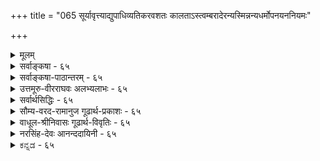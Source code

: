 +++
title = "065 सूर्यावृत्त्याद्युपाधिव्यतिकरवशतः कालताऽस्त्वम्बरादेरन्यस्मिन्नन्यधर्मोपनयननियमः"

+++
<details><summary>मूलम्</summary>

सूर्यावृत्त्याद्युपाधिव्यतिकरवशतः कालताऽस्त्वम्बरादेरन्यस्मिन्नन्यधर्मोपनयननियमः प्राग्वदत्रेति चेन्न ।  
कल्पान्तेऽप्येककालः प्रकृतिपुरुषवद्ब्रह्मणो रूपमन्यन्निर्दिष्टोऽनाद्यनन्तो मुनिभिरिति ततः कार्यता चास्य भग्ना ॥ ६५ ॥
</details>

<details><summary>सर्वाङ्कषा - ६५</summary>

प्रकृतिः कालश्चेति द्वेधा विभक्तयोः जडद्रव्ययोः अन्यतरायाः प्रकृतेर्निरूपणं परिसमाप्य, शिष्टस्य कालस्य विषये अधिकवक्तव्यस्याभावात्, प्रत्येकसरव्यवस्थाया अनावश्यकतां मन्वानः आचार्यः, तद्विचारमत्रैव कोडीकरोति - सूर्येत्यादि । नवीनः शिरोमणिः केवललाघवगौरवगणनापरः परिणामज्ञानशून्यः आकाशकालदिग्रूपाणि विभुद्रव्याणि मा सन्तु, अन्यतमेनैवाकाशेन, अन्ततः ईश्वरेणैव सर्वनिर्वाहादित्याह । 

[[117]]

कल्पान्तेऽप्येककालः प्रकृतिपुरुषवत् ब्रह्मणो रूपमन्य- 



निर्दिष्टोऽनाद्यनन्तो मुनिभिरिति, ततः कार्यता चास्य भग्ना ॥65॥ 

तत्पक्षमनुवदति – **सूर्यावृत्त्याद्युपाधिव्यतिकरवशतः** = सूर्यपरिस्पन्दाद्युपाधिसंबन्धवशात् **अम्बरादेः** = आकाशस्य, ईश्वरस्यैव वा **कालता** = कालरूपता अस्तु । आकाशादीनि द्रव्याणि विभूनि नित्यानि च इति वैशेषिकाः । एतानि सर्वाणि किलातीन्द्रियाणि । आत्मवर्गे यद्यपि जीवः स्वस्वानुभवसिद्ध इति केचित् । परन्तु 'अहम्' इत्यनुभूयमानः शरीरादिविशिष्ट एव, न तु शुद्ध आत्मा । अतः जीवस्यापि ईश्वरवत् अनुमानेनैव सिद्धिः । अत एव ‘इच्छाद्वेषप्रयत्नसुखदुःखज्ञानान्यात्मनो लिङ्गम्' ( न्या. सू. 1-1-10) इत्युक्तम् । ततश्च किमर्थमतीन्द्रियाण्येतावन्ति द्रव्याणि । नित्यविभुद्रव्येषु अन्यतमेन सर्वोऽपि व्यवहारो निर्वोढुं शक्यते । एभिः साध्यमानो हि व्यवहारः केवलमौपाधिकः । काले सूर्यपरिस्पन्दादिः उपाधिः । दिशि तत्तद्देशसंबन्धादिः । शब्दाश्रयत्वमप्येषु अन्यतमस्यैव, लाघवात् । अन्ततः ईश्वरोऽपि विभुर्नित्यश्च । तस्यैवोपाधिसंबन्धात् क्षणादिव्यवहारहेतुत्वम्, शब्दाश्रयत्वं चास्तु । किमतिरिक्तद्रव्यकल्पनागौरवेण; 'धर्मिकल्पनातो वरं धर्मकल्पना' इतिन्यायादिति पूर्वपक्ष्याशयः । तदेतत्संग्रहेणोच्यते - अन्यस्मिन्नित्यादि । **अन्यस्मिन्** = स्वसन्निहिते घटादौ **अन्यधर्मोपनयननियमः** = अन्यस्य उपाधेः ये **धर्माः** = न्यूनाधिक्यादयः, तेषां उपनय- **नस्य** =स्वसंबन्धादारोपस्य यो **नियमः** = व्यवस्थाविशेषः वर्तते, सः **अत्र** = कालेऽपि **प्राग्वत्** = पूर्वं दिशिन प्रतिपादितक्रमेणैव भवति । अतः मास्तु कालः अतिरिक्तः । पूर्वम् ' अन्यस्मिन्' इत्यादि ( श्लो. 49) श्लोकेऽयमर्थः प्रतिपादितः । कालस्तु स्वयं अतीन्द्रियः । व्यवहारस्सर्वोऽप्यौपाधिकः । एवं सति क्लृप्तेनैव निर्वाहे मास्तु अतिरिक्तः कालः इत्याशयः ॥ 

एवं वदन्नयं तार्किकशिरोमणिः 'मधु पश्यसि दुर्बुद्धे प्रपातं नैव पश्यसि' इतीमं न्यायमपि विसस्मार । विभुद्रव्यमेकं पर्याप्तम्, किं द्वितीयेनेति चेत्, तर्हि ऐकात्म्यवादी 'ईश्वरेणैवेकेन अन्तःकरणरूपोपाधिवशात् सुखदुःखादिवैलक्षण्यादिनिर्वाहे, अतिरिक्ताः जीवा अपि मा सन्तु' इति वदन् कथं तेन प्रतिवक्तव्यः, तत्पक्षे अत्यन्तलाघवसत्त्वात् । यदीष्टापत्तिः, साधितं तार्किकप्रवरेण न्यायशास्त्रप्रामाण्यम् । एवं वदन् स ऐकात्म्यवादी यदि, तर्हि संपूर्णं न्यायशास्त्रमेव परित्यक्तं न जानाति किल? अस्त्वेवं व्यावहारिकं प्रामाण्यं गौतमशास्त्रस्येति चेत्, एवं वदन्नस्त्येव कश्चित् वेदान्तिनंमन्यः खण्डनकारः । कुतो न जानाति स वेदान्तिनंमन्यः वेदान्तशास्त्रस्यापि प्रामाण्यं व्यावहारिकमेवेति । अत एवैतान्प्रत्याचार्योपहासः 'अलं वैदिकत्वकञ्चुकवहनवृथाप्रयासेन' इति । अतो न्यायशास्त्रमेवानेन गलहस्तितम् । अत इमं साहसं प्रामाणिकाः वैदिकाः नानुमन्येरन्नित्यभिप्रायेणाह - इति चेनेति । केवललाघवापेक्षादिकं लौकिकव्यवहार एव भवेत्, न तु अध्यात्मशास्त्रे गहने बुद्ध्यतीत इत्याशयः । प्रकृते काले वक्तव्यमाह - कल्पान्त इत्यादि । **कल्पान्तेऽपि** = प्रलयेऽपि **एककालः** = अतिरिक्तः कालः **प्रकृतिपुरुषवत्** = त्रिगुणद्रव्यजीववदेव **अनाद्यन्तः** = 

**:** = उत्पत्तिनाशरहितः **ब्रह्मणः** =परमात्मनः अन्यत् रूपम् इति **मुनिभिः** = पराशरादिभिः निर्दिष्टः, मुख्यविशेष्यदृष्ट्या पुंल्लिङ्गः। **ततः** = प्रकृतिपुरुषवदेव नित्यत्वादेव **अस्य** = कालस्य **कार्यता** =अनित्यता च **भग्ना** = निरस्ता । 



66. 

[[118]]

[ कालस्य परमात्मातिरिक्तत्वम् ] 

कालोऽस्मीति स्वगीता कथयति भगवान् काल इत्याप्तवर्यो 

हेतुः सर्वस्य नित्यो विभुरपि च परः किं परेणेति चेन्न । कालान्तर्यामितादेः स खलु समुदितः संप्रतीते तु भेदे 

साधर्म्यं नैक्यहेतुः, स हि तदितरवत् घोषितस्तद्विभूतिः ॥66॥ 

विष्णुपुराणे ' रूपान्तरं तत् द्विजकालसंज्ञम्' इति कालस्य रूपान्तरत्वमुक्तम् । 'स्वरूपात्स्वामिनो रूपम् ' इति रूपशब्दः मूर्तिपरो दृष्टः । तदनुरोधेन श्रीभाष्यकारैरपि ' स्वरूपरूप' इति गद्ये निर्देशः कृतः । अतः कालः परमात्मशरीरभूतत्वात् अतिरिक्त एव ॥ ६५ ॥
</details>


<details><summary>सर्वाङ्कषा-पाठान्तरम् - ६५</summary>

प्रकृतिः कालश्चेति द्वेधा विभक्तयोः जडद्रव्ययोः अन्यतरायाः प्रकृतेर्निरूपणं परिसमाप्य, शिष्टस्य कालस्य विषये अधिकवक्तव्यस्याभावात्‌, प्रत्येकसरव्यवस्थाया अनावश्यकतां मन्वानः आचार्यः, तद्विचारमत्रैव क्रोडीकरोति - सूरयेत्यादि । नवीनः शिरोमणिः केवललाघवगौरवगणनापरः परिणामज्ञानशून्यः आकाशकालदिग्रूपाणि विभुद्रव्याणि मा सन्तु, अन्यतमेनैवाकाशेन, अन्ततः ईश्वरेणैव सर्वनिर्वाहादित्याह । तत्पक्षमनुवदति - सूर्यावृत्त्याद्युपाधिव्यतिकरवशतः = सूर्यपरिस्पन्दाद्युपाधिसंबन्धवशात्‌ अम्बरादेः = आकाशस्य, ईश्वरस्यैव वा कालता = कालरूपता अस्तु । आकाशादीनि द्रव्याणि विभूनि नित्यानि च इति वैशेषिकाः । एतानि सर्वाणि किलातीन्द्रियाणि । आत्मवर्गे यद्यपि जीवः स्वस्वानुभवसिद्ध इति केचित्‌ । परन्तु 'अहम्‌' इत्यनुभूयमानः शरीरादिविशिष्ट एव, न तु शुद्ध आत्मा । अतः जीवस्यापि ईश्वरवत्‌ अनुमानेनैव सिद्धिः । अत एव 'इच्छाद्वेषप्रयत्नसुखदुःखज्ञानान्यात्मनो लिङ्गम्‌' (न्या.सू.१-१-१०) इत्युक्तम्‌ । ततश्च किमर्थमतीन्द्रियाण्येतावनति द्रव्याणि । नित्यविभुद्रव्येषु अन्यतमेन सर्वोऽपि व्यवहारो निर्वोढुं शक्यते । एभिः साध्यमानो हि व्यवहारः केवलमौपाधिकः । काले सूर्यपरिस्पन्दादिः उपाधिः । दिशि तत्तद्देशसंबन्धादिः । शब्दाश्रयत्वमप्येषु अन्यतमस्यैव, लाघवात्‌ । अन्ततः ईश्वरोऽपि विभुर्नित्यश्च । तस्यैवोपाधिसंबन्धात्‌ क्षणादिव्यवहारहेतुत्वम्‌, शब्दाश्रयत्वं चास्तु । किमतिरिक्तद्रव्यकल्पनागौरवेण; 'धर्मिकल्पनातो वरं धर्मकल्पना' इतिन्यायादिति पूर्वपक्ष्याशयः । तदेतत्संग्रहेणोच्यते - अन्यस्मिन्नित्यादि । अन्यस्मिन्‌ = स्वसन्निहिते घटादौ अन्यधर्मोपनयननियमः = अन्यस्य उपाधेः ये धर्माः = न्यूनाधिक्यादयः, तेषां उपनयनस्य = स्वसंबन्धादारोपस्य यो नियमः = व्यवस्थाविशेषः वर्तते, सः अत्र = कालेऽपि प्राग्वत्‌ = पूर्वं दिशि प्रतिपादितक्रमेणेव भवति । अतः मास्तु कालः अतिरिक्तः । पूर्वम्‌ 'अन्यस्मिन्‌' इत्यादि (श्लो.४९) श्लोकेऽयमर्थः प्रतिपादितः । कालस्तु स्वयं अतीन्द्रियः । व्यवहारस्सर्वोऽप्यौपाधिकः । एवं सति क्लृप्तेनैव निर्वहि मास्तु अतिरिक्तः कालः इत्याशयः ॥   
एवं वदन्नयं तार्किकशिरोमणिः 'मधु पश्यसि दुर्बुद्धे प्रपातं नैव पयसि' इतीमं न्यायमपि विस- स्मार । विभुद्रव्यमेकं पर्याप्तम्‌, किं द्वितीयेनेति चेत्‌, तर्हि ऐकात्म्यवादी 'ईश्वरेणैवेकेन अन्तः करणरूपोपाधिवशात्‌ सुखदुःखादिवैलक्षण्यादिनिर्वाहे, अतिरिक्ताः जीवा अपि मा सन्तु' इति वदन्‌ कथं तेन प्रतिवक्तव्यः, तत्पक्षे अत्यन्तलाघवसत्त्वात्‌ । यदीष्टापत्तिः, साधितं तार्किकप्रवरेण न्यायशास्त्रप्रामाण्यम्‌ । एवं वदन्‌ स ऐकात्म्यवादी यदि, तर्हि संपूर्णं न्यायशास्त्रमेव परित्यक्तं न जानाति किल? अस्त्वेवं व्यावहारिकं प्रामाण्यं गौतमशास्त्रस्येति चेत्‌, एवं वदन्नस्त्येव कश्चित्‌ वेदान्तिनंमन्यः खण्डनकारः । कुतो न जानाति स वेदान्तिनंमन्यः वेदान्तशास्त्रस्यापि प्रामाण्यं व्यावहारिकमेवेति । अत एवैतान्प्रत्याचार्योपहासः 'अलं वेदिकत्वकञ्चुकवहनवृथाप्रयासेन' इति । अतो न्यायशास्त्रमेवानेन गळहस्तितम्‌ । अत इमं साहसं प्रामाणिकाः वैदिकाः नानुमन्येरन्नित्यभिप्रायेणाह - इति चेन्नेति । केवललाघवपेक्षादिकं लौकिकव्यवहार एव भवेत्‌, न तु अध्यात्मशास्त्रे गहने बुद्ध्यतीत इत्याशयः । प्रकृते काले वक्तव्यमाह - कल्पान्त इत्यादि । कल्पान्तेऽपि = प्रलयेऽपि एककालः = अतिरिक्तः कालः प्रकृतिपुरूषवत्‌ = त्रिगुणद्रव्यजीववदेव अनाद्यन्तः = उत्पत्तिनाशरहितः ब्रह्मणः = परमात्मनः अन्यत्‌ रूपम्‌ इति मुनिभिः = पराशरादिभिः निर्दिष्टः, मुख्यविशेष्यदृष्ट्या पुंल्लिङ्गः । ततः = प्रकृतिपुरुषवदेव नित्यत्वादेव अस्य = कालस्य कार्यता = अनित्यता च भग्ना = निरस्ता । विष्णुपुराणे 'रूपान्तरं तत्‌ द्विजकालसंज्ञम्‌' इति कालस्य रूपान्तरत्वमुक्तम्‌ । 'स्वरूपात्स्वामिनो रूपम्‌' इति रूपशब्दः मूर्तिपरो दृष्टः । तदनुरोधेन श्रीभाष्यकारैरपि 'स्वरूपरूप' इति गद्ये निर्देशः कृतः । अतः कालः परमात्मशरीरभूतत्वात्‌ अतिरिक्त एव ॥ ६५ ॥
</details>


<details><summary>उत्तमूरु-वीरराघवः अलभ्यलाभः - ६५</summary>

जडद्रव्यसरे निरूपणीयमव्यक्तं कालश्च । तत्रैकमेवैतावता न्यरूपि । अथ कालो निरूप्यते ।  
कालपदार्थस्य कॢप्तान्यद्याभावादुद्देशो लक्षणञ्च न युज्यत इति मन्वानं प्रति तत्पार्थक्यं परीक्ष्य  
स्थाप्यते सूर्येति । सूर्यावृत्तिः तदुदयास्तमयादिः । आदिना तत्स्पन्दादिग्रहणम् । तद्रूपोपाधीनां व्यतिकरः – आवापोद्वापमूलकं मेलनम्, संख्यानम् । तद्विशिष्टं सत् अम्बरम् - आकाशम् अन्यद्वा कॢप्तं वस्त्वेव कालशब्दवाच्यमस्तु । तथा चाधिकदिनवान् अधिकसूर्यपरिस्पन्दवान् वा स्थविरः, न्यूनतत्को युवेत्येव वक्तव्यम् । तत्र सूर्यगता ह्यावृत्तिः स्पन्दो वा; तद्वत्त्वं पुरुषे कथमित्यत्र तद्धर्मोपनायकत्वमम्बरादेरिष्यताम् । स्पन्दादेः स्वाश्रयसूर्यसंयुक्ताकाशसंयुक्तत्वरूपसंबन्धेन पुरुषे सत्त्वादिति प्रथमपादार्थः । उद्दिष्टलक्षितेष्विति । आदौ द्रव्याद्रव्ये(६)ति श्लोके कृतोद्देशेषु, (७) तत्र द्रव्यमित्यनन्तरश्लोकेन दर्शितलक्षणेषु च तत्त्वेष्वित्यर्थः । पूर्वार्धं शंकाग्रन्थमवतारयति तत्रेति । तर्केणातिरिक्तकालसाधनं दुष्करम्, दिग्वदेवान्यथैव निर्वाहादितीह शंकाभिषेण ज्ञाप्यते । तत्र तर्कं कणादोक्तं निरस्यति अपरस्मिन्निति । अयमेव शुद्धः सूत्रपाठः (वै. द. २-२-६) । अस्मदीयं रसायनं द्रष्टव्यम् । परस्मिन्नपरमित्यस्येदमुपलक्षणम् । अपरस्मिन्निति सप्तम्यन्तप्रयोगात् परत्वमपरत्वञ्चाऽऽपेक्षिकमेकत्रैव भविनुमर्हतीति ज्ञाप्यते । अपरं न्यूनसूर्यपरिस्पन्दवत् । परम् - अधिकतत्स्पन्दवत् । युगपत् - एकस्मिन्नेव सूर्यस्पन्दे । अयुगपत् - विभिन्ने स्पन्दे । चिरम् – बहुस्पन्दव्यवहिते स्पन्दे । क्षिप्रम् - बहुस्पन्दानन्तरितस्पन्दे । ईदृशस्पन्दवत्त्वं वस्तूनां साक्षान्न भवतीति, कालस्यैवान्यगतधर्मोपनायकत्वं वक्तव्यमिति कालसिद्धिरिति सूत्रार्थः । तदत्र खण्ड्यते, 'मा भूत् कालः, आकाश एव विभुत्वादुपनायकोऽस्तु । वेदान्तिपक्षे आकाशो न व्यापीति चेत्, प्रकृतिर्भवतु । तस्या अप्ययोगे ब्रह्मैव विभुधर्मोनायकमस्तु । तदाह विभुद्रव्यान्तरमिति । एवञ्च अम्बरादेरिति आदिशब्देनैव द्रव्यान्तरादेर्ग्राह्यत्वात् सूर्यावृत्त्यादीति आदिपदेनोपाधिमात्रस्य ग्राह्यत्वात् सूर्येतीति प्रतीकानन्तरम्, अम्बरादीति प्रतीकधारणं रोचयन्ते । व्याख्याने तु आदिशब्दद्वयेनेति विवृतमस्ति । तत्रैकत्र व्याख्याने वाक्यभ्रंशोऽप्यूह्यते । आदिशब्देनेति प्रथमादिशब्दार्थं विलख्य क्रमेण द्वितीयमादिशब्दं प्रस्तुत्य विभुद्रव्यन्तरमित्यादि लिखितं स्यात् । एवं तत्पूर्वस्य कालतेति पदस्यापि ततः प्रागेव व्याख्यानमुचितम्; न तु अतिप्रसंगशंकापरिहाराविस्तरानन्तरमिति कालतेत्यादिकमप्यत्रैव पाठ्यम् । परत्वादिनिर्वाहकतेति । अपरस्मिन्निति सूत्रोक्त परत्वापरत्वयौगपद्यादिनिर्वाहकतेत्यर्थः । उपाधिबुद्धिविशेषाश्चेति परापरयुगपदादिशब्दार्थघटकाः यादृशयादृशाः परिस्पन्दाः, तादृशतादृशवतद्विषयकबुद्धय इत्यर्थः । कर्मधारयो वा । तत्रतत्र बुद्धौ स्थविरयुवादितत्तद्वस्तुनोऽपि सहग्रहणे एकबुद्धिविषयत्वसंबन्धेन तादृशस्पन्दवत्त्वं स्वविरादौ समन्वितं भवति, विनैव कालमिति भावः । उपाधिभिरेव वेति । स्पन्दवान् युवेत्यादेः स्पन्दाश्रयसूर्यसंबन्ध्यम्बरसंबन्धित्वेन स्पन्दवानिति वाऽर्थोऽस्तु, अम्बरादिकं विहाय स्वविषयकबुद्धिमत्त्वसंबन्धेन स्पन्दरूपोपाधिमानिति वा, विषयतासंबन्धेन स्पन्दविषयकबुद्धिमानिति वा इति पिण्डितार्थः । नन्वधिकपरिस्पन्दविषयकबुद्धौ यूनः समूहालम्बनविधया भाने सोऽपि स्थविरः स्यादिति शंकामनूद्याह यदीति । तदवस्थ इति । कालस्य नित्यविभोरेकत्वात् अधिकपरिस्पन्दीयकालिकसंबन्धवत्कालानुयोगिककालिकसंबन्धस्य यून्यपि सत्त्वात् स दोषस्तदवस्थः ॥ तावन्तः स्पन्दाः कालिकसंबन्धेन यूनि न भवन्तीति चेत् - कुतः । कालो ह्येकः ॥ समानकालिकत्वं नास्तीति चेत् - तदाश्रयकालसंबन्ध एव हि समानकालिकत्वम् । नानाकालसत्त्वे हि समानेति विशेषणं सार्थकम् ॥ अथ कालोपाधीनामपि कालत्वात् नानाकाल सद्भाव इति चेत् - तर्हि किमजागलस्तनेन नित्यविभुना कालेन । यथादर्शनमिति । काल एकोऽपि अधिकपरिस्पन्दान् स्थविर एवोपनयति । न्यूनानेव यूनि; कतिपयस्पन्दानेव चोपनयति, न सर्वानिति चेत् - कश्चित् बुद्धिविशेष एव किञ्चिदुपाध्युन्नायकः, कश्चित्तु नेत्येव कल्प्यतामिति किमन्येन कालेनेति भावः ।   
द्वितीयपादमवतारयति अत्रेति । आकाशनिरूपणावसाने (४८) प्राक्प्रत्यक्त्वादीति श्लोके दिक्पदार्थनिषेधिना सिद्धान्तिना दिशि स्वीकृतो नय आकाश एव सुवच इत्युपपादिम् । तदत्रापि ग्राह्यम् । तथाचाम्बरमेव सूर्यपरिस्पन्दोपनायकमित्यर्थः । तत्र 'यद्याकाशादयः परधर्मं परत्र घटयेयुः, ततः पाण्ड्यदेशस्थितेन जपाकुसुमेन पाटलीपुत्रस्थितं स्फटिकमनुरञ्जयेयुः' इत्येव (४९) - मापादनं परिहृतमनुसंधेयम् । ननु पूर्वत्वोत्तरत्वाव्यवहितत्वादिकं कालधटनमन्तरा तथं सुवचमिति चेत् - कालघटनेऽपि कथं सुवचम् । कालस्यैकत्वात् एकस्पन्दध्वंसाधिकरणकालवृत्तित्वस्य भूतभविष्यत्सर्वस्पन्दसाधारण्यात् । उपाधीनामेव कालत्वकल्पनया निर्वाहे च त्वयैव महाकाल उपेक्षितो भवेदित्यलम् । अतो वचनबलादेवातिरिक्तकालस्वीकार इत्याह कल्पेति । एककाल इति । न त्वम्बरादीनामनेकेषामुपनायकता, न वोपाधीनां बुद्धीनां वा कालता । तर्हि व्यतिरिक्तकाल्वीकारे क्षणलवाद्यनेककालपदार्था एव स्वीक्रियन्तामिति चेन्न; प्रमाणे ऐक्यप्रतीतेरित्याशयेन एकपदम् । रुपं - शरीरम्, प्रकृतिपुरुषाविव कालोऽपि परब्रह्म प्रति तत्तद्भिन्नशरीरत्वेन अनादित्वेनानन्तत्वेन च 'अनादिर्भगजन्कालः' इत्यादिषु निर्दिष्ट इत्यर्थः । मुनिभिरिति इतिशब्दो हेत्वर्थे । चेन्नेत्यत्रान्वयः । 'परतोदिते द्वे' इत्येव साम्प्रदायिकः पाठः । स्पष्टमिदं व्याख्यातं तात्पर्यचन्द्रिकायाम्, (७.६) 'परतोदिते । परत उदिते इत्यर्थः । आर्षः संधिभेदः । यद्वा स्मृतिरपीयं प्रलयपरैव । तत्प्ररणस्थत्वात् । दो अवखण्डन इति अत्र दिते इति निष्ठान्तं पदम् । पृथग्भूते इत्यर्थः । अदिते इति वा पदच्छेदः । अपृथग्भूते इत्यर्थः' इति । केषाञ्चिदिति यादवप्रकाशादिपरम् । तन्मते वैकुण्ठस्य प्रकृत्येकदेशत्वात् । जैनेति । नैकस्मिन्नसंभवादिति सूत्र इत्यर्थः । भातीति । सांख्यसौगतचार्वाकैः कालो नेष्टः । जैनैस्तु न पृथग्गणितः । तन्निषेधो भाष्ये क्रियते । तेन नास्तित्वं - सिद्धिरिवेति । मैवमिति । जातिगुणादीन् स्वीकुर्वाणोऽपि जैनः न तान् पृथग्गणयति, किञ्चिद्विशेषणतयैव भानात् धर्मिशेषतयैव तत्सिद्धिरित्युपेक्षया । एवञ्च कालस्यापि अभूत् वस्ति भविष्यतीति विशेषणतयैव भानात् अयमपि न पृथक् परिगणनीयः । तथापि गणने जात्यादयोऽपि गणनीयाः स्युरिति तदुक्तयसामञ्जस्यवर्णनमात्रमेव तत्र भाष्ये क्रियते, न कालनिराकरणमिति भावः । 'अस्तित्वनास्तित्वादयो न वक्तव्याः न च परिहर्तव्याः' इति भाष्यस्य जीवादिष्विव सत्त्वासत्त्वादिसप्तभंग्युपपादनमत्र पृथक् न कर्तव्यम्; अर्थसिद्धत्वात् । अत एव तन्निषेधोऽपि नास्माभिः कार्यः; विशिष्टे सप्तभंगीनिषेधे कृते विशेषणेऽपि तन्निषेधसिद्धेरित्यर्थः । 'न बौद्धादिभिर्नास्तित्वे वक्तुं शक्यम्' इति वाक्यं न प्रकृतभाष्यार्थवर्णनपरम् । नास्माभिर्बौद्धादिमतमिष्टमिति ज्ञापनाय प्रवृत्तम् । त्वयेति । जैनेनेत्यर्थः । तन्निर्धारणे - विशेषणीभूतवस्त्वन्तरसाधन एव शास्त्रैरिति । विष्णुपुराणादि - ग्रहणम् । ग्रन्थान्तरैरिति स्वाधीनत्रिविधचेतनाचेननेत्यादिसूक्तिग्रहणम् । सम्प्रदायपदेन यामुनार्यभट्टपादाद्यैकरस्यसूचनम् । नयद्युमणिनयोऽत्रान्यः । तदर्थमेवेदं वाक्यम् । तत्र ग्रन्थे अस्मद्भूमिकाऽपि द्रष्टव्या ॥ ६५ ॥
</details>


<details><summary>सर्वार्थसिद्धिः - ६५</summary>

उद्दिष्टलक्षितेषु त्रिगुणानन्तरं कालः परीक्ष्यते । तत्र "अपरस्मिन्परं युगपदयुगपच्चिरं क्षिप्रमिति काललिङ्गानि इति परोक्तेरानुमानिकः काल इति मन्वानः साङ्ख्यसौगतचार्वाकवञ्चितः कश्चित्कालं निह्नुते - सूर्येति ॥ आदिशब्देन विभुद्रव्यान्तरम् उपाधिबुद्धिविशेषश्च संगृह्यन्ते । स्थविरयुवादिषु परत्वापरत्वनिर्वाहाय तत्कारणभूतबुद्धिविशेषविषयसूर्यपरिस्पन्दप्रकर्षनिकर्षादिघटकतया कालः कल्प्यते । तत्र संप्रतिपन्नैराकाशादिभिरेव तत्तदुपाधिव्यतिकरितैः, उपाधिभिरेव वा, बुद्धिसन्निकर्षघटितैः, तादृशोपाधिबुद्धिभिरेव वा, अपेक्षितसिद्धौ किमिह तदतिरिक्तकल्पनया ? यद्यतिप्रसङ्गभयाद् बुद्धिविशेषसंबन्धानादरेण कालोऽन्यः कल्प्यते, तथाऽप्यतिप्रसङ्गस्तदवस्थः ; यथादर्शनं व्यवस्था च समानेति भावः । कालता -परत्वादिनिर्वाहकतेत्यर्थः । अत्र दिङ्निरूपणे दर्शितमतिप्रसङ्गं तद्वदेव परिहरति - अन्यस्मिन्निति । शास्त्रोक्तं न लाघवतर्कबाध्यमित्यभिप्रायेणाह - नेति । कथं शास्त्रे तदुक्तिरित्यत्राह - कल्पान्तेऽपीति । उक्तं हि वैष्णवे पुराणे - "विष्णोः स्वरूपात्परतोदिते द्वे" इत्यारभ्य "रूपान्तरं तद्द्विज कालसंज्ञम् इति । कार्यभूताकाशाद्यन्तर्भावश्चानेन भग्न इति व्यनक्ति - तत इति । एतेन त्रिविधा प्रकृतिः, कालः परमाकाशोऽव्यक्तमिति केषांचित्कल्पनाऽपि निरस्ता । ननु जैननिराकरणे "कालस्य त्वित्यादिना भाष्येण कालो निराकृत इव भाति ।" मैवम्, सर्वप्रतिपत्तिषु तत्तत्पदार्थविशेषणतया सर्वलोकानुभूतस्य न बौद्धादिभिर्नास्तित्वं वक्तुं शक्यम् । न त्वया पृथक् तदस्तित्वं साध्यम् । कालोऽस्तीत्यादिपृथग्व्यवहारस्तु अपृथक्सिद्धविशेषणानां निष्कृत्य । व्यवहारवदिति तन्निर्धारणे तात्पर्यात् ; अन्यथा शास्त्रैः स्वग्रन्थान्तरैस्संप्रदायैश्च विरोधस्स्यादिति ॥ ६५ ॥ इत्याकाशाद्यतिरिक्तकालसिद्धिः ॥
</details>


<details><summary>सौम्य-वरद-रामानुज गूढार्थ-प्रकाशः - ६५</summary>

अपरस्मिन् इति । दिङ्निमित्तपरत्ववति अपरत्वबुद्धेरपि काललिङ्गत्वं बोध्यम् । आदिशब्देनेति । 'सूर्यावृत्त्यादि' इत्यादिशब्देन(?) विभुद्रव्यान्तरं च गृह्यत इति द्रष्टव्यम् । चन्द्रग्रहाद्यावृत्तय उपाधिविशेषाः तत्प्रकर्षनिकर्षबुद्धयो बुद्धिविशेषाः । अतिप्रसङ्गभयादिति । आकाशादीनामन्यधर्मस्यान्यत्रोपनायकत्वे विन्ध्यगतधर्भाणां हिमवदादिषु उपनायकत्वप्रसङ्ग इत्यर्थः ॥ ६५ ॥
</details>


<details><summary>वाधूल-श्रीनिवासः गूढार्थ-विवृतिः - ६५</summary>

सूर्यावृत्तीति । आदिशब्देनेति । आदित्यादीति, अम्बरादेरित्यादिशब्दद्वयेनेत्यर्थः । कालतायाः स्वाभाविक्या उपाधिनिबन्धनत्वमयुक्तमित्याशङ्क्य व्याचष्टे - परत्वापरत्पनिर्वाहकतेति । एतेन त्रिविधेति । एतेन = प्रकृतिव्यतिरिक्तत्वप्रतिपादनेन 'कालोऽस्मि' इति रूपशब्देन ॥ ६५ ॥
</details>


<details><summary>नरसिंह-देवः आनन्ददायिनी - ६५</summary>

अवसरसंगतिमाह - उद्दिष्टेति । प्राच्यमव्यक्तकालावित्यत्रेत्यर्थः । उद्दिष्टलक्षितेति स्नातानुलिप्तवत् पूर्वकालेति समासः । परत्वापरत्वादिलिङ्गैः कालस्यानुमेयत्वं नैयायिकैरुक्तं दूषयितुमनुभाषते -तत्रापरस्मिन्निति । सांख्यादीनां कालतत्वं न वस्त्वन्तरम्; किं तु कॢप्तैरेवोपाधिभिस्तद्व्यवहार इति मतम्; तदाह - सांख्येति । विभद्रव्यान्तरमाकाशादि । उपाधिबुद्धिविशेषः -सूर्यावर्तादिगोचरबुद्धिविशेषः । कॢतैरन्यथासिद्ध्या न कालोऽतिरिक्तः कल्प्य इत्यत्राह -स्थविरयुवादिष्विति । उपाधिभिरेवेति - बुद्धिसन्निकर्षघटितैः बुद्धिविषयतया सन्निकृष्टैरुपाधिभिर्वा । उपाधिबुद्धिभिर्वेति - विशेषणविशेष्यभावभेदाभ्यां भेदः । पूर्वत्र तपनावृत्तेरतीतत्वाद्बुद्धिविषयतयेदानीन्तनपरत्वादिजनकत्वं वाच्यम् । उत्तरत्र बुद्धेस्साक्षादेव सन्निधिरिति ध्येयम् । ननु बुद्ध्यादीनामनेकेषा परत्वादिप्रयोजकत्वे गौरवम्; यून्यपि बुद्धिविशेषसंघटितोपाध्यादिभिः परत्वादेर्जननापत्त्वा अतिप्रसङ्गश्चेत्याशङ्क्य अतिरिक्तकालकल्पनेऽपि प्रसङ्गस्समानः; यूनि(कालेन)सूर्यावर्तबाहुल्यो(ल्यस्यो)पनयसंभवात् । यदि दर्शनादिना कथञ्चित्परिहारः सोप्युपाधिपक्षे समान इत्याह - यद्यतिप्रसङ्गेति । कालस्य पूर्वपक्षिणाभ्युपगमे कथं कालताभ्युपगम इत्यत्राह - कालतेति । आदिशब्देन क्षणलवादिव्यवहारनिर्वाहकत्वम् । नन्वाकाशादिविभुद्रव्यस्य स्थविरादौ सूर्यगत्युपनाययत्वे अन्यधर्मोपनायकत्वाविशेषात् काशीस्थेन जपाया रक्तिम्ना सेतुस्थ(सेतुगत)स्फटिकोपरागप्रसङ्ग इत्यत्राह - अत्र दिङ्निरूपणे इति । दर्शनानुरोधेन व्यवस्थेति तत्रोक्तमनुसन्धेयम् । शास्त्रोक्तमिति - कल्प्यत्व एव लाघवतर्कावतार इति भावः । ननु कालस्वरूपस्य शास्त्रोक्तिमात्रादिति - रिक्तत्वे दिशोऽपि तथात्वापत्तिरित्याशङ्कते - कथमिति । कार्यवर्गाभावकाले इति प्रलये उक्तत्वान्न कालस्य दिक्समतेति भावः । एतेनेति - परमात्मनः प्रकृतिजीवौ रूपद्वयं(परमात्मनः)स्वरूपाद्विलक्षणमुक्त्वा ततोऽपि विलक्षणं रूपान्तरं तद्विज कालसंज्ञमित्युक्तत्वादित्यर्थः । नन्विति - 'नैकस्मिन्नसंभवात्' इत्यधिकरणे कालस्य विशेषणतयैव प्रतीतेः तस्य पृथगस्तित्वनास्तित्वादयो न वक्तव्या इति भाष्येण कालासत्त्वप्रतीतेरिति भावः । भाष्यस्य तात्पर्यवर्णनहेतुमाह - अन्यथेति ॥ ६५ ॥  
 आकाशाद्यतिरिक्तकालसिद्धिः ।
</details>


<details><summary>ಕನ್ನಡ - ६५</summary>

80

इति चेत् न कल्पाऽपि एककालः अनाद्यनन्नः - हीगॆन्दरॆ इदु सरियल्ल. एतक्कॆन्दरॆ, आकाशादिगळु नाशवागुव प्रळय काल दल्लू कालवॆम्ब ऒन्दु तत्त्व उत्पत्ति नाश रहितवॆन्दू, प्रकृतिपुरु इवत् ब्रह्मणः अन्यत रूपं इति मुनिभिः निर्दिष्ट प्रकृति(अचित्) मत्तु जीव (चित्) क्किन्तलू बेरॆयाद परमात्मन शरीरवॆन्दू पराश रादि मुनिगळिन्द रूपारं तत्र द्विज कालसञ्ज्ञं' ऎन्दु हेळल्पट्टिदॆ. ततः अस्य कार्यता च भा- आद्दरिन्द ई काल अनित्यवॆम्बुदू निरस्तवायितु ॥ ६५ ।
</details>
